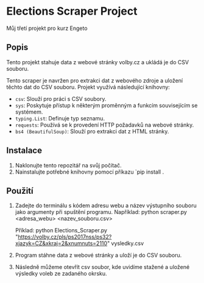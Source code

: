 # Elections Scraper Project

Můj třetí projekt pro kurz Engeto


## Popis

Tento projekt stahuje data z webové stránky volby.cz a ukládá je do CSV souboru.

Tento scraper je navržen pro extrakci dat z webového zdroje a uložení těchto dat do CSV souboru. Projekt využívá následující knihovny:

- `csv`: Slouží pro práci s CSV soubory.
- `sys`: Poskytuje přístup k některým proměnným a funkcím souvisejícím se systémem.
- `typing.List`: Definuje typ seznamu.
- `requests`: Používá se k provedení HTTP požadavků na webové stránky.
- `bs4 (BeautifulSoup)`: Slouží pro extrakci dat z HTML stránky.

## Instalace

1. Naklonujte tento repozitář na svůj počítač.
2. Nainstalujte potřebné knihovny pomocí příkazu `pip install .


## Použití

1. Zadejte do terminálu s kódem adresu webu a název výstupního souboru jako argumenty při spuštění programu. Například:
   python scraper.py <adresa_webu> <nazev_souboru.csv>

   Příklad: python Elections_Scraper.py "https://volby.cz/pls/ps2017nss/ps32?xjazyk=CZ&xkraj=2&xnumnuts=2110" vysledky.csv

2. Program stáhne data z webové stránky a uloží je do CSV souboru.

3. Následně můžeme otevřít csv soubor, kde uvidíme stažené a uložené výsledky voleb ze zadaného okrsku.
